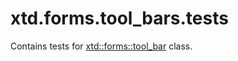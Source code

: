 # xtd.forms.tool_bars.tests

Contains tests for [xtd::forms::tool_bar](../../../src/xtd.forms/include/xtd/forms/tool_bar.h) class.
